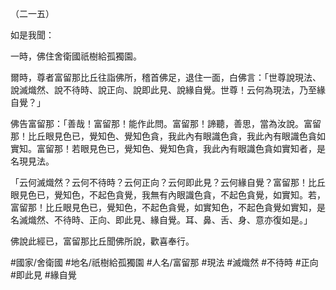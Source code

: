 （二一五）

如是我聞：

一時，佛住舍衛國祇樹給孤獨園。

爾時，尊者富留那比丘往詣佛所，稽首佛足，退住一面，白佛言：「世尊說現法、說滅熾然、說不待時、說正向、說即此見、說緣自覺。世尊！云何為現法，乃至緣自覺？」

佛告富留那：「善哉！富留那！能作此問。富留那！諦聽，善思，當為汝說。富留那！比丘眼見色已，覺知色、覺知色貪，我此內有眼識色貪，我此內有眼識色貪如實知。富留那！若眼見色已，覺知色、覺知色貪，我此內有眼識色貪如實知者，是名現見法。

「云何滅熾然？云何不待時？云何正向？云何即此見？云何緣自覺？富留那！比丘眼見色已，覺知色，不起色貪覺，我無有內眼識色貪，不起色貪覺，如實知。若，富留那！比丘眼見色已，覺知色，不起色貪覺，如實知色，不起色貪覺如實知，是名滅熾然、不待時、正向、即此見、緣自覺。耳、鼻、舌、身、意亦復如是。」

佛說此經已，富留那比丘聞佛所說，歡喜奉行。

#國家/舍衛國
#地名/祇樹給孤獨園
#人名/富留那
#現法
#滅熾然
#不待時
#正向
#即此見
#緣自覺
